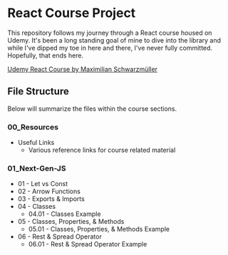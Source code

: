 # React Course Project
This repository follows my journey through a React course housed on Udemy.  It's been a long standing goal of mine to dive into the library and while I've dipped my toe in here and there, I've never fully committed.  Hopefully, that ends here.

[Udemy React Course by Maximilian Schwarzmüller](https://www.udemy.com/course/react-the-complete-guide-incl-redux/)

## File Structure
Below will summarize the files within the course sections.
### 00_Resources
* Useful Links
  * Various reference links for course related material

### 01_Next-Gen-JS
* 01 - Let vs Const
* 02 - Arrow Functions
* 03 - Exports & Imports
* 04 - Classes
  * 04.01 - Classes Example
* 05 - Classes, Properties, & Methods
  * 05.01 - Classes, Properties, & Methods Example
* 06 - Rest & Spread Operator
  * 06.01 - Rest & Spread Operator Example